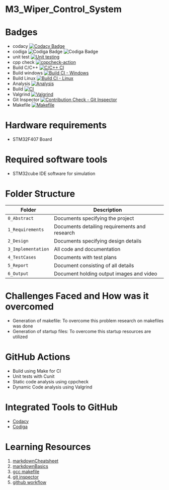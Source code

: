 # M3_Wiper_Control_System
# Badges
- codacy
[![Codacy Badge](https://app.codacy.com/project/badge/Grade/56fd23b98b3a4c608c68b0205ecdf215)](https://www.codacy.com/gh/SaraniyaaSankar/M3_Wiper_Control_System/dashboard?utm_source=github.com&amp;utm_medium=referral&amp;utm_content=SaraniyaaSankar/M3_Wiper_Control_System&amp;utm_campaign=Badge_Grade)
- codiga
![Codiga Badge](https://api.codiga.io/project/33521/score/svg)
![Codiga Badge](https://api.codiga.io/project/33521/status/svg)
- unit test
[![Unit testing](https://github.com/SaraniyaaSankar/M3_Wiper_Control_System/actions/workflows/unit-test.yml/badge.svg)](https://github.com/SaraniyaaSankar/M3_Wiper_Control_System/actions/workflows/unit-test.yml)
- cpp check
[![cppcheck-action](https://github.com/SaraniyaaSankar/M3_Wiper_Control_System/actions/workflows/cppcheck.yml/badge.svg)](https://github.com/SaraniyaaSankar/M3_Wiper_Control_System/actions/workflows/cppcheck.yml)
- Build C/C++
[![C/C++ CI](https://github.com/SaraniyaaSankar/M3_Wiper_Control_System/actions/workflows/c-cpp.yml/badge.svg)](https://github.com/SaraniyaaSankar/M3_Wiper_Control_System/actions/workflows/c-cpp.yml)
- Build windows
[![Build CI - Windows](https://github.com/SaraniyaaSankar/M3_Wiper_Control_System/actions/workflows/Build_Windows.yml/badge.svg)](https://github.com/SaraniyaaSankar/M3_Wiper_Control_System/actions/workflows/Build_Windows.yml)
- Build Linux
[![Build CI - Linux](https://github.com/SaraniyaaSankar/M3_Wiper_Control_System/actions/workflows/Build_Linux.yml/badge.svg)](https://github.com/SaraniyaaSankar/M3_Wiper_Control_System/actions/workflows/Build_Linux.yml)
- Analysis
[![Analysis](https://github.com/SaraniyaaSankar/M3_Wiper_Control_System/actions/workflows/Analysis.yml/badge.svg)](https://github.com/SaraniyaaSankar/M3_Wiper_Control_System/actions/workflows/Analysis.yml)
- Build
[![CI](https://github.com/SaraniyaaSankar/M3_Wiper_Control_System/actions/workflows/main.yml/badge.svg)](https://github.com/SaraniyaaSankar/M3_Wiper_Control_System/actions/workflows/main.yml)
- Valgrind
[![Valgrind](https://github.com/SaraniyaaSankar/M3_Wiper_Control_System/actions/workflows/valgrind.yml/badge.svg)](https://github.com/SaraniyaaSankar/M3_Wiper_Control_System/actions/workflows/valgrind.yml)
- Git Inspector
[![Contribution Check - Git Inspector](https://github.com/SaraniyaaSankar/M3_Wiper_Control_System/actions/workflows/git_inspector.yml/badge.svg)](https://github.com/SaraniyaaSankar/M3_Wiper_Control_System/actions/workflows/git_inspector.yml)
- Makefile
[![Makefile](https://github.com/SaraniyaaSankar/M3_Wiper_Control_System/actions/workflows/Makefile.yml/badge.svg)](https://github.com/SaraniyaaSankar/M3_Wiper_Control_System/actions/workflows/Makefile.yml)
# Hardware requirements
- STM32F407 Board
# Required software tools
- STM32cube IDE software for simulation
# Folder Structure
Folder             | Description
-------------------| -----------------------------------------
`0_Abstract`    | Documents specifying the project
`1_Requirements`   | Documents detailing requirements and research
`2_Design`         | Documents specifying design details
`3_Implementation` | All code and documentation
`4_TestCases`      | Documents with test plans
`5_Report`  | Document consisting of all details
`6_Output` | Document holding output images and video
# Challenges Faced and How was it overcomed
- Generation of makefile: To overcome this problem research on makefiles was done
- Generation of startup files: To overcome this startup resources are utilized 
# GitHub Actions
* Build using Make for CI
* Unit tests with Cunit
* Static code analysis using cppcheck
* Dynamic Code analysis using Valgrind
# Integrated Tools to GitHub
* [Codacy](https://www.codacy.com/)
* [Codiga](https://www.codiga.io/)
# Learning Resources
1. [markdownCheatsheet](https://github.com/adam-p/markdown-here/wiki/Markdown-Cheatsheet)
2. [markdownBasics](https://guides.github.com/features/mastering-markdown/)
3. [gcc makefile](https://www3.ntu.edu.sg/home/ehchua/programming/cpp/gcc_make.html#zz-2.1)
4. [git inspector](https://github.com/ejwa/gitinspector.git)
5. [github workflow](https://docs.github.com/en/actions/learn-github-action)

